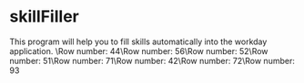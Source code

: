 # skillFiller
This program will help you to fill skills automatically into the workday application.
\Row number: 44\Row number: 56\Row number: 52\Row number: 51\Row number: 71\Row number: 42\Row number: 72\Row number: 93